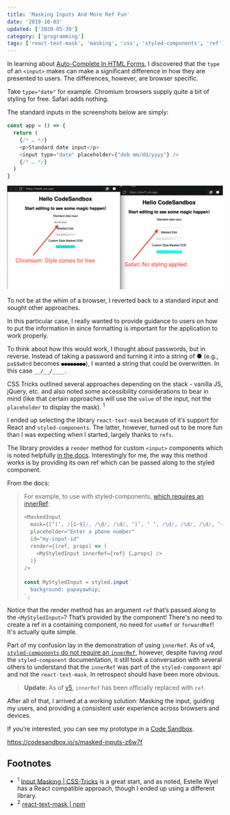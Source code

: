 ```yaml
---
title: 'Masking Inputs And More Ref Fun'
date: '2019-10-03'
updated: ['2020-05-30']
category: ['programming']
tags: ['react-text-mask', 'masking', 'css', 'styled-components', 'ref']
---
```


In learning about [Auto-Complete In HTML Forms](../../2019-10-07/auto-complete-forms), I discovered that the `type` of an `<input>` makes can make a significant difference in how they are presented to users. The differences, however, are browser specific.

Take `type="date"` for example. Chromium browsers supply quite a bit of styling for free. Safari adds nothing.

The standard inputs in the screenshots below are simply:

```javascript
const app = () => {
  return (
    {/* … */}
    <p>Standard date input</p>
    <input type="date" placeholder={"dob mm/dd/yyyy"} />
    {/* … */}
  )
}
```

![comparing chromium to safari browser rendering](./browser-comparison-inputs.png)

To not be at the whim of a browser, I reverted back to a standard input and sought other approaches.

In this particular case, I really wanted to provide guidance to users on how to put the information in since formatting is important for the application to work properly.

To think about how this would work, I thought about passwords, but in reverse. Instead of taking a password and turning it into a string of ● (e.g., `pa$$w0rd` becomes `●●●●●●●●`), I wanted a string that could be overwritten. In this case `__/__/____`.

CSS Tricks outlined several approaches depending on the stack - vanilla JS, jQuery, etc. and also noted some accessibility considerations to bear in mind (like that certain approaches will use the `value` of the input, not the `placeholder` to display the mask). <sup>1</sup>

I ended up selecting the library `react-text-mask` because of it’s support for React and `styled-components`. The latter, however, turned out to be more fun than I was expecting when I started, largely thanks to `refs`.

The library provides a `render` method for custom `<input>` components which is noted helpfully [in the docs](https://www.npmjs.com/package/react-text-mask#customize-rendered-input-component). Interestingly for me, the way this method works is by providing its own ref which can be passed along to the styled component.

From the docs:

> For example, to use with styled-components, [which requires an innerRef](https://www.styled-components.com/docs/advanced#refs):
>
> ```javascript
> <MaskedInput
>   mask={[‘(‘, /[1-9]/, /\d/, /\d/, ‘)’, ‘ ‘, /\d/, /\d/, /\d/, ‘-‘, /\d/, /\d/, /\d/, /\d/]}
>   placeholder="Enter a phone number"
>   id="my-input-id"
>   render={(ref, props) => (
>     <MyStyledInput innerRef={ref} {…props} />
>   )}
> />
>
> const MyStyledInput = styled.input`
>   background: papayawhip;
> `;
> ```

Notice that the render method has an argument `ref` that’s passed along to the `<MyStyledInput>`? That’s provided by the component! There's no need to create a ref in a containing component, no need for `useRef` or `forwardRef`! It's actually quite simple.

Part of my confusion lay in the demonstration of using `innerRef`. As of v4, [`styled-components` do not require an `innerRef`](https://www.styled-components.com/docs/api#deprecated-innerref-prop), however, despite having _read_ the `styled-component` documentation, it still took a conversation with several others to understand that the `innerRef` was part of the `styled-component` api and not the `react-text-mask`. In retrospect should have been more obvious.

> **Update**: As of [v5](https://styled-components.com/docs/faqs#what-do-i-need-to-do-to-migrate-to-v4), `innerRef` has been officially replaced with `ref`.

After all of that, I arrived at a working solution: Masking the input, guiding my users, and providing a consistent user experience across browsers and devices.

If you’re interested, you can see my prototype in a [Code Sandbox](https://codesandbox.io/s/masked-inputs-z6w7f).

https://codesandbox.io/s/masked-inputs-z6w7f

## Footnotes

-   <sup>1</sup> [Input Masking | CSS-Tricks](https://css-tricks.com/input-masking/) is a great start, and as noted, Estelle Wyel has a React compatible approach, though I ended up using a different library.
-   <sup>2</sup> [react-text-mask | npm](https://www.npmjs.com/package/react-text-mask)
